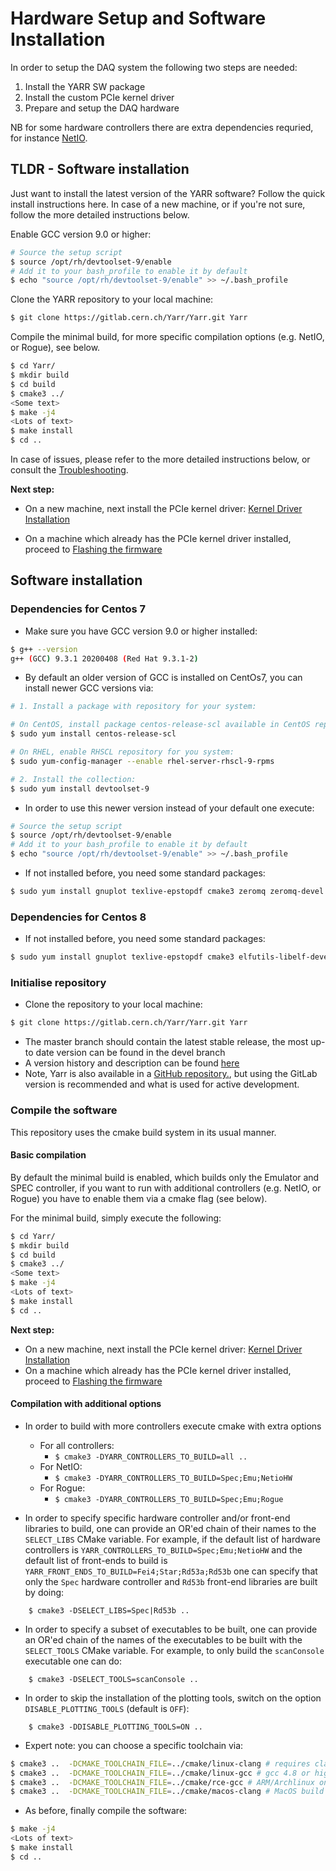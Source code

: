 # Hardware Setup and Software Installation

In order to setup the DAQ system the following two steps are needed:

1. Install the YARR SW package
2. Install the custom PCIe kernel driver
3. Prepare and setup the DAQ hardware

NB for some hardware controllers there are extra dependencies requried,
for instance [NetIO](netio.md).

## TLDR - Software installation 

Just want to install the latest version of the YARR software? Follow the quick install instructions here. In case of a new machine, or if you're not sure, follow the more detailed instructions below. 

Enable GCC version 9.0 or higher: 
```bash
# Source the setup script
$ source /opt/rh/devtoolset-9/enable
# Add it to your bash_profile to enable it by default
$ echo "source /opt/rh/devtoolset-9/enable" >> ~/.bash_profile
```

Clone the YARR repository to your local machine: 
```bash
$ git clone https://gitlab.cern.ch/Yarr/Yarr.git Yarr
```

Compile the minimal build, for more specific compilation options (e.g. NetIO, or Rogue), see below. 
```bash
$ cd Yarr/
$ mkdir build
$ cd build
$ cmake3 ../
<Some text>
$ make -j4
<Lots of text>
$ make install
$ cd ..
```
In case of issues, please refer to the more detailed instructions below, or consult the [Troubleshooting](troubleshooting.md).

**Next step:**

- On a new machine, next install the PCIe kernel driver: [Kernel Driver Installation](kernel_driver.md)

- On a machine which already has the PCIe kernel driver installed, proceed to [Flashing the firmware](pcie.md)

## Software installation

### Dependencies for Centos 7

- Make sure you have GCC version 9.0 or higher installed:

```bash
$ g++ --version
g++ (GCC) 9.3.1 20200408 (Red Hat 9.3.1-2)
```

- By default an older version of GCC is installed on CentOs7, you can install newer GCC versions via:

```bash
# 1. Install a package with repository for your system:

# On CentOS, install package centos-release-scl available in CentOS repository:
$ sudo yum install centos-release-scl

# On RHEL, enable RHSCL repository for you system:
$ sudo yum-config-manager --enable rhel-server-rhscl-9-rpms

# 2. Install the collection:
$ sudo yum install devtoolset-9
```

- In order to use this newer version instead of your default one execute:

```bash
# Source the setup script
$ source /opt/rh/devtoolset-9/enable
# Add it to your bash_profile to enable it by default
$ echo "source /opt/rh/devtoolset-9/enable" >> ~/.bash_profile
```

- If not installed before, you need some standard packages:

```bash
$ sudo yum install gnuplot texlive-epstopdf cmake3 zeromq zeromq-devel 
```

### Dependencies for Centos 8

- If not installed before, you need some standard packages:

```bash
$ sudo yum install gnuplot texlive-epstopdf cmake3 elfutils-libelf-devel
```

### Initialise repository
- Clone the repository to your local machine:
```bash
$ git clone https://gitlab.cern.ch/Yarr/Yarr.git Yarr
```
- The master branch should contain the latest stable release, the most up-to date version can be found in the devel branch
- A version history and description can be found [here](version.md)
- Note, Yarr is also available in a [GitHub repository.](https://github.com/Yarr/ "GitHub repository"), but using the GitLab version is recommended and what is used for active development. 

### Compile the software

This repository uses the cmake build system in its usual manner.

#### Basic compilation

By default the minimal build is enabled, which builds only the Emulator and SPEC controller, if you want to run with additional controllers (e.g. NetIO, or Rogue) you have to enable them via a cmake flag (see below). 

For the minimal build, simply execute the following: 

```bash
$ cd Yarr/
$ mkdir build
$ cd build
$ cmake3 ../
<Some text>
$ make -j4
<Lots of text>
$ make install
$ cd ..
```

**Next step:**
- On a new machine, next install the PCIe kernel driver: [Kernel Driver Installation](kernel_driver.md)
- On a machine which already has the PCIe kernel driver installed, proceed to [Flashing the firmware](pcie.md)

#### Compilation with additional options

- In order to build with more controllers execute cmake with extra options
    - For all controllers: 
        - ``$ cmake3 -DYARR_CONTROLLERS_TO_BUILD=all ..``
    - For NetIO:
        - ``$ cmake3 -DYARR_CONTROLLERS_TO_BUILD=Spec;Emu;NetioHW``
    - For Rogue:
        - ``$ cmake3 -DYARR_CONTROLLERS_TO_BUILD=Spec;Emu;Rogue``

- In order to specify specific hardware controller and/or front-end libraries to build,
one can provide an OR'ed chain of their names to the `SELECT_LIBS` CMake variable. For example, if the default list of hardware controllers is `YARR_CONTROLLERS_TO_BUILD=Spec;Emu;NetioHW` and the default list of front-ends to build is `YARR_FRONT_ENDS_TO_BUILD=Fei4;Star;Rd53a;Rd53b` one can specify that only the `Spec` hardware controller and `Rd53b` front-end libraries are built by doing:
```
    $ cmake3 -DSELECT_LIBS=Spec|Rd53b ..
```
- In order to specify a subset of executables to be built, one can provide an OR'ed chain of the names of the executables to be built with the `SELECT_TOOLS` CMake variable. For example, to only build the `scanConsole` executable one can do:
```
    $ cmake3 -DSELECT_TOOLS=scanConsole ..
```
- In order to skip the installation of the plotting tools, switch on the option `DISABLE_PLOTTING_TOOLS` (default is `OFF`):

```
    $ cmake3 -DDISABLE_PLOTTING_TOOLS=ON ..
```
- Expert note: you can choose a specific toolchain via:
```bash
$ cmake3 ..  -DCMAKE_TOOLCHAIN_FILE=../cmake/linux-clang # requires clang installed on Linux
$ cmake3 ..  -DCMAKE_TOOLCHAIN_FILE=../cmake/linux-gcc # gcc 4.8 or higher
$ cmake3 ..  -DCMAKE_TOOLCHAIN_FILE=../cmake/rce-gcc # ARM/Archlinux on RCE
$ cmake3 ..  -DCMAKE_TOOLCHAIN_FILE=../cmake/macos-clang # MacOS build
```
- As before, finally compile the software: 
```bash
$ make -j4
<Lots of text>
$ make install
$ cd ..
```


